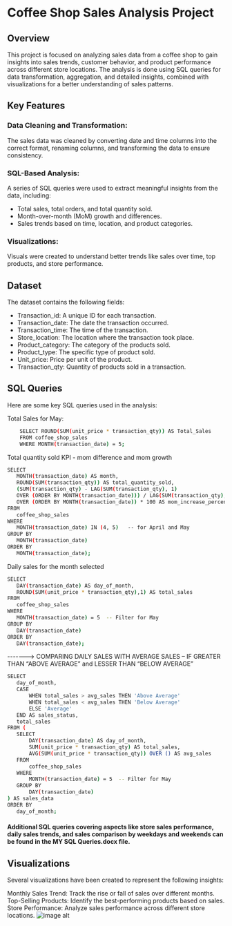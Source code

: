 # Coffee Shop Sales Analysis Project

## Overview
This project is focused on analyzing sales data from a coffee shop to gain insights into sales trends, customer behavior, and product performance across different store locations. The analysis is done using SQL queries for data transformation, aggregation, and detailed insights, combined with visualizations for a better understanding of sales patterns.



## Key Features

### Data Cleaning and Transformation: 
The sales data was cleaned by converting date and time columns into the correct format, renaming columns, and transforming the data to ensure consistency.

### SQL-Based Analysis:
A series of SQL queries were used to extract meaningful insights from the data, including:
  - Total sales, total orders, and total quantity sold.
 - Month-over-month (MoM) growth and differences.
 - Sales trends based on time, location, and product categories.

### Visualizations:
Visuals were created to understand better trends like sales over time, top products, and store performance.

## Dataset
The dataset contains the following fields:

  - Transaction_id: A unique ID for each transaction.
  - Transaction_date: The date the transaction occurred.
  - Transaction_time: The time of the transaction.
  - Store_location: The location where the transaction took place.
  - Product_category: The category of the products sold.
  - Product_type: The specific type of product sold.
  - Unit_price: Price per unit of the product.
  - Transaction_qty: Quantity of products sold in a transaction.

## SQL Queries
  Here are some key SQL queries used in the analysis:
  
Total Sales for May:

  ```bash
      SELECT ROUND(SUM(unit_price * transaction_qty)) AS Total_Sales 
      FROM coffee_shop_sales 
      WHERE MONTH(transaction_date) = 5;

```
Total quantity sold KPI - mom difference and mom growth

 ```bash
SELECT 
    MONTH(transaction_date) AS month,
    ROUND(SUM(transaction_qty)) AS total_quantity_sold,
    (SUM(transaction_qty) - LAG(SUM(transaction_qty), 1) 
    OVER (ORDER BY MONTH(transaction_date))) / LAG(SUM(transaction_qty), 1) 
    OVER (ORDER BY MONTH(transaction_date)) * 100 AS mom_increase_percentage
FROM 
    coffee_shop_sales
WHERE 
    MONTH(transaction_date) IN (4, 5)   -- for April and May
GROUP BY 
    MONTH(transaction_date)
ORDER BY 
    MONTH(transaction_date);
```

Daily sales for the month selected

 ```bash
SELECT 
    DAY(transaction_date) AS day_of_month,
    ROUND(SUM(unit_price * transaction_qty),1) AS total_sales
FROM 
    coffee_shop_sales
WHERE 
    MONTH(transaction_date) = 5  -- Filter for May
GROUP BY 
    DAY(transaction_date)
ORDER BY 
    DAY(transaction_date);
```
-------> COMPARING DAILY SALES WITH AVERAGE SALES – IF GREATER THAN “ABOVE AVERAGE” and LESSER THAN “BELOW AVERAGE”

 ```bash
SELECT 
    day_of_month,
    CASE 
        WHEN total_sales > avg_sales THEN 'Above Average'
        WHEN total_sales < avg_sales THEN 'Below Average'
        ELSE 'Average'
    END AS sales_status,
    total_sales
FROM (
    SELECT 
        DAY(transaction_date) AS day_of_month,
        SUM(unit_price * transaction_qty) AS total_sales,
        AVG(SUM(unit_price * transaction_qty)) OVER () AS avg_sales
    FROM 
        coffee_shop_sales
    WHERE 
        MONTH(transaction_date) = 5  -- Filter for May
    GROUP BY 
        DAY(transaction_date)
) AS sales_data
ORDER BY 
    day_of_month;
```
#### Additional SQL queries covering aspects like store sales performance, daily sales trends, and sales comparison by weekdays and weekends can be found in the MY SQL Queries.docx file.

## Visualizations

Several visualizations have been created to represent the following insights:

Monthly Sales Trend: Track the rise or fall of sales over different months.
Top-Selling Products: Identify the best-performing products based on sales.
Store Performance: Analyze sales performance across different store locations.
![image alt]([image_url](https://github.com/IsmailMaaji/Coffee_Shop_Sales/blob/34e4f9d3551dfc2a5ec262d77a971ce3dfa9b8c1/coffee%20shop.PNG))

